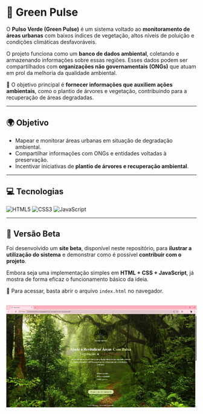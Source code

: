 # 🌱 Green Pulse

O **Pulso Verde (Green Pulse)** é um sistema voltado ao **monitoramento de áreas urbanas** com baixos índices de vegetação, altos níveis de poluição e condições climáticas desfavoráveis.  

O projeto funciona como um **banco de dados ambiental**, coletando e armazenando informações sobre essas regiões. Esses dados podem ser compartilhados com **organizações não governamentais (ONGs)** que atuam em prol da melhoria da qualidade ambiental.  

📌 O objetivo principal é **fornecer informações que auxiliem ações ambientais**, como o plantio de árvores e vegetação, contribuindo para a recuperação de áreas degradadas.  

---

## 🌍 Objetivo
- Mapear e monitorar áreas urbanas em situação de degradação ambiental.  
- Compartilhar informações com ONGs e entidades voltadas à preservação.  
- Incentivar iniciativas de **plantio de árvores e recuperação ambiental**.  

---

## 💻 Tecnologias

![HTML5](https://img.shields.io/badge/HTML5-E34F26?style=for-the-badge&logo=html5&logoColor=white)
![CSS3](https://img.shields.io/badge/CSS3-1572B6?style=for-the-badge&logo=css3&logoColor=white)
![JavaScript](https://img.shields.io/badge/JavaScript-F7DF1E?style=for-the-badge&logo=javascript&logoColor=black)

---

## 🚀 Versão Beta

Foi desenvolvido um **site beta**, disponível neste repositório, para **ilustrar a utilização do sistema** e demonstrar como é possível **contribuir com o projeto**.  

Embora seja uma implementação simples em **HTML + CSS + JavaScript**, já mostra de forma eficaz o funcionamento básico da ideia.  

🔗 Para acessar, basta abrir o arquivo `index.html` no navegador.  

##

![Demonstração do site](image/Demonstrativo.png)

